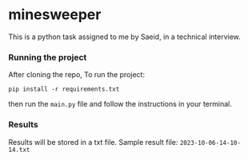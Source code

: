# minesweeper
This is a python task assigned to me by Saeid, in a technical interview.


### Running the project
After cloning the repo,
To run the project:
```
pip install -r requirements.txt
```

then run the ```main.py``` file and follow the instructions in your terminal.

### Results
Results will be stored in a txt file.
Sample result file: ```2023-10-06-14-10-14.txt```

